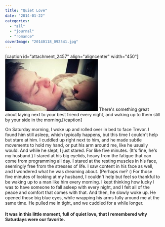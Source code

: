 ```yaml
---
title: "Quiet Love"
date: "2014-01-22"
categories: 
  - "all"
  - "journal"
  - "romance"
coverImage: "20140118_092541.jpg"
---
```


\[caption id="attachment\_2457" align="aligncenter" width="450"\]![sleeping husband, cute sleeping husband, newlyweds, newlywed inspiration, marriage inspiration, marriage romantic ideas, sweet moments in marriage](/images/20140118_092541-300x168.jpg) There's something great about laying next to your best friend every night, and waking up to them still by your side in the morning.\[/caption\]

On Saturday morning, I woke up and rolled over in bed to face Trevor. I found him still asleep, which typically happens, but this time I couldn't help but stare at him. I cuddled up right next to him, and he made subtle movements to hold my hand, or put his arm around me, like he usually would. And while he slept, I just stared. For like five minutes. (It's fine, he's my husband.) I stared at his big eyelids, heavy from the fatigue that can come from programming all day. I stared at the resting muscles in his face, seemingly free from the stresses of life. I saw content in his face as well, and I wondered what he was dreaming about. (Perhaps me? :) For those five minutes of looking at my husband, I couldn't help but feel so thankful to be waking up to a man like him every morning. I kept thinking how lucky I was to have someone to fall asleep with every night, and I felt all of the peace and comfort that comes with that. And then, he slowly woke up. He opened those big blue eyes, while wrapping his arms fully around me at the same time. He pulled me in tight, and we cuddled for a while longer.

#### It was in this little moment, full of quiet love, that I remembered why Saturdays were our favorite.
